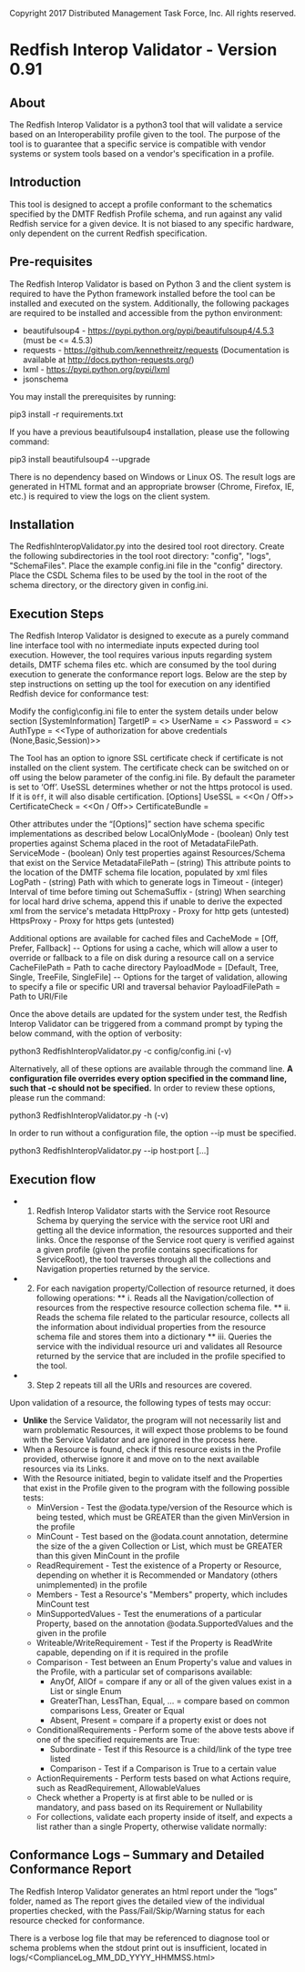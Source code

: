 Copyright 2017 Distributed Management Task Force, Inc. All rights reserved.
# Redfish Interop Validator - Version 0.91

## About
The Redfish Interop Validator is a python3 tool that will validate a service based on an Interoperability profile given to the tool.  The purpose of the tool is to guarantee that a specific service is compatible with vendor systems or system tools based on a vendor's specification in a profile.

## Introduction
This tool is designed to accept a profile conformant to the schematics specified by the DMTF Redfish Profile schema, and run against any valid Redfish service for a given device.  It is not biased to any specific hardware, only dependent on the current Redfish specification.

## Pre-requisites
The Redfish Interop Validator is based on Python 3 and the client system is required to have the Python framework installed before the tool can be installed and executed on the system. Additionally, the following packages are required to be installed and accessible from the python environment:
* beautifulsoup4  - https://pypi.python.org/pypi/beautifulsoup4/4.5.3 (must be <= 4.5.3)
* requests  - https://github.com/kennethreitz/requests (Documentation is available at http://docs.python-requests.org/)
* lxml - https://pypi.python.org/pypi/lxml
* jsonschema

You may install the prerequisites by running:

pip3 install -r requirements.txt

If you have a previous beautifulsoup4 installation, please use the following command:

pip3 install beautifulsoup4 --upgrade

There is no dependency based on Windows or Linux OS. The result logs are generated in HTML format and an appropriate browser (Chrome, Firefox, IE, etc.) is required to view the logs on the client system.

## Installation
The RedfishInteropValidator.py into the desired tool root directory.  Create the following subdirectories in the tool root directory: "config", "logs", "SchemaFiles".  Place the example config.ini file in the "config" directory.  Place the CSDL Schema files to be used by the tool in the root of the schema directory, or the directory given in config.ini.

## Execution Steps
The Redfish Interop Validator is designed to execute as a purely command line interface tool with no intermediate inputs expected during tool execution. However, the tool requires various inputs regarding system details, DMTF schema files etc. which are consumed by the tool during execution to generate the conformance report logs. Below are the step by step instructions on setting up the tool for execution on any identified Redfish device for conformance test:

Modify the config\config.ini file to enter the system details under below section
[SystemInformation]
TargetIP = <<IPv4 address of the system under test>>
UserName = <<User ID of Administrator on the system>>
Password = <<Password of the Administrator>>
AuthType = <<Type of authorization for above credentials (None,Basic,Session)>>

The Tool has an option to ignore SSL certificate check if certificate is not installed on the client system. The certificate check can be switched on or off using the below parameter of the config.ini file. By default the parameter is set to ‘Off’.  UseSSL determines whether or not the https protocol is used.  If it is `Off`, it will also disable certification.
[Options]
UseSSL = <<On / Off>>
CertificateCheck = <<On / Off>>
CertificateBundle = 

Other  attributes under the “[Options]” section have schema specific implementations as described below
LocalOnlyMode - (boolean) Only test properties against Schema placed in the root of MetadataFilePath.
ServiceMode - (boolean) Only test properties against Resources/Schema that exist on the Service
MetadataFilePath – (string) This attribute points to the location of the DMTF schema file location, populated by xml files
LogPath - (string) Path with which to generate logs in
Timeout - (integer) Interval of time before timing out
SchemaSuffix - (string) When searching for local hard drive schema, append this if unable to derive the expected xml from the service's metadata
HttpProxy - Proxy for http gets (untested)
HttpsProxy - Proxy for https gets (untested)

Additional options are available for cached files and 
CacheMode = [Off, Prefer, Fallback] -- Options for using a cache, which will allow a user to override or fallback to a file on disk during a resource call on a service
CacheFilePath = Path to cache directory
PayloadMode = [Default, Tree, Single, TreeFile, SingleFile] -- Options for the target of validation, allowing to specify a file or specific URI and traversal behavior
PayloadFilePath = Path to URI/File

Once the above details are updated for the system under test, the Redfish Interop Validator can be triggered from a command prompt by typing the below command, with the option of verbosity:

python3 RedfishInteropValidator.py <profile> -c config/config.ini (-v)

Alternatively, all of these options are available through the command line. __A configuration file overrides every option specified in the command line, such that -c should not be specified.__  In order to review these options, please run the command:

python3 RedfishInteropValidator.py -h (-v)

In order to run without a configuration file, the option --ip must be specified.

python3 RedfishInteropValidator.py <profile> --ip host:port [...]

## Execution flow
* 1.	Redfish Interop Validator starts with the Service root Resource Schema by querying the service with the service root URI and getting all the device information, the resources supported and their links. Once the response of the Service root query is verified against a given profile (given the profile contains specifications for ServiceRoot), the tool traverses through all the collections and Navigation properties returned by the service.
* 2.	For each navigation property/Collection of resource returned, it does following operations:
** i.	Reads all the Navigation/collection of resources from the respective resource collection schema file.
** ii.	Reads the schema file related to the particular resource, collects all the information about individual properties from the resource schema file and stores them into a dictionary
** iii.	Queries the service with the individual resource uri and validates all Resource returned by the service that are included in the profile specified to the tool.
* 3.	Step 2 repeats till all the URIs and resources are covered.

Upon validation of a resource, the following types of tests may occur:
* **Unlike** the Service Validator, the program will not necessarily list and warn problematic Resources, it will expect those problems to be found with the Service Validator and are ignored in the process here.
* When a Resource is found, check if this resource exists in the Profile provided, otherwise ignore it and move on to the next available resources via its Links.
* With the Resource initiated, begin to validate itself and the Properties that exist in the Profile given to the program with the following possible tests:
  * MinVersion - Test the @odata.type/version of the Resource which is being tested, which must be GREATER than the given MinVersion in the profile
  * MinCount - Test based on the @odata.count annotation, determine the size of the a given Collection or List, which must be GREATER than this given MinCount in the profile
  * ReadRequirement - Test the existence of a Property or Resource, depending on whether it is Recommended or Mandatory (others unimplemented) in the profile
  * Members - Test a Resource's "Members" property, which includes MinCount test
  * MinSupportedValues - Test the enumerations of a particular Property, based on the annotation @odata.SupportedValues and the given in the profile
  * Writeable/WriteRequirement - Test if the Property is ReadWrite capable, depending on if it is required in the profile
  * Comparison - Test between an Enum Property's value and values in the Profile, with a particular set of comparisons available:
    * AnyOf, AllOf = compare if any or all of the given values exist in a List or single Enum
    * GreaterThan, LessThan, Equal, ... = compare based on common comparisons Less, Greater or Equal
    * Absent, Present =  compare if a property exist or does not
  * ConditionalRequirements - Perform some of the above tests above if one of the specified requirements are True:
    * Subordinate - Test if this Resource is a child/link of the type tree listed 
    * Comparison - Test if a Comparison is True to a certain value
  * ActionRequirements - Perform tests based on what Actions require, such as ReadRequirement, AllowableValues
  * Check whether a Property is at first able to be nulled or is mandatory, and pass based on its Requirement or Nullability
  * For collections, validate each property inside of itself, and expects a list rather than a single Property, otherwise validate normally:
 
## Conformance Logs – Summary and Detailed Conformance Report
The Redfish Interop Validator generates an html report under the “logs” folder, named as  The report gives the detailed view of the individual properties checked, with the Pass/Fail/Skip/Warning status for each resource checked for conformance.

There is a verbose log file that may be referenced to diagnose tool or schema problems when the stdout print out is insufficient, located in logs/<ComplianceLog_MM_DD_YYYY_HHMMSS.html>
